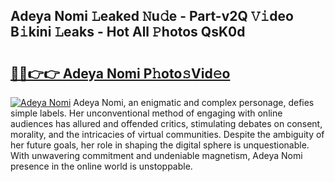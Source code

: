 ## Adeya Nomi 𝙻eaked 𝙽u𝚍e - Part-v2Q 𝚅𝚒deo B𝚒kini 𝙻eaks - Hot All 𝙿hotos QsK0d

# <h2><a href="http://ld3xsyp.urlbe.top/?page=Adeya+Nomi">🔗🔗👉👉 Adeya Nomi P𝚑oto𝚜Vid𝚎o</a></h2>

[![Adeya Nomi](https://i.imgur.com/eBuTRDB.gif)](http://ld3xsyp.urlbe.top/?page=Adeya+Nomi)
Adeya Nomi, an enigmatic and complex personage, defies simple labels. Her unconventional method of engaging with online audiences has allured and offended critics, stimulating debates on consent, morality, and the intricacies of virtual communities. Despite the ambiguity of her future goals, her role in shaping the digital sphere is unquestionable. With unwavering commitment and undeniable magnetism, Adeya Nomi presence in the online world is unstoppable.
